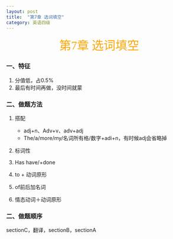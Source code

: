 ```yaml
---
layout: post
title:  "第7章 选词填空"
category: 英语四级
---
```


<center><font face = "楷体" color = orange size = 6>第7章 选词填空</font></center>

### 一、特征
1. 分值低，占0.5%
2. 最后有时间再做，没时间就蒙

### 二、做题方法
1. 搭配
   - adj+n、Adv+v、adv+adj
   - The/a/more/my/名词所有格/数字+adi+n，有时候adj会省略掉

2. 标词性
3. Has have/+done
4. to + 动词原形
5. of前后加名词
6. 情态动词＋动词原形

### 二、做题顺序
sectionC，翻译，sectionB，sectionA
